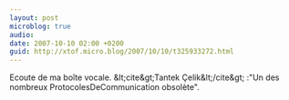 ```yaml
---
layout: post
microblog: true
audio: 
date: 2007-10-10 02:00 +0200
guid: http://xtof.micro.blog/2007/10/10/t325933272.html
---
```

Ecoute de ma boîte vocale. &amp;lt;cite&amp;gt;Tantek  Çelik&amp;lt;/cite&amp;gt; :"Un des nombreux ProtocolesDeCommunication obsolète".
